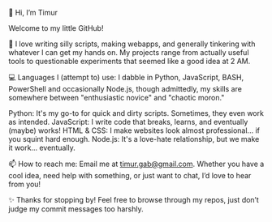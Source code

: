 👋 Hi, I’m Timur

Welcome to my little GitHub!

👀 I love writing silly scripts, making webapps, and generally tinkering with whatever I can get my hands on. My projects range from actually useful tools to questionable experiments that seemed like a good idea at 2 AM.

💻 Languages I (attempt to) use:
I dabble in Python, JavaScript, BASH, PowerShell and occasionally Node.js, though admittedly, my skills are somewhere between "enthusiastic novice" and "chaotic moron."

Python: It's my go-to for quick and dirty scripts. Sometimes, they even work as intended.
JavaScript: I write code that breaks, learns, and eventually (maybe) works!
HTML & CSS: I make websites look almost professional... if you squint hard enough.
Node.js: It's a love-hate relationship, but we make it work... eventually.

📫 How to reach me:
Email me at timur.gab@gmail.com. Whether you have a cool idea, need help with something, or just want to chat, I’d love to hear from you!

✨ Thanks for stopping by! Feel free to browse through my repos, just don’t judge my commit messages too harshly.
